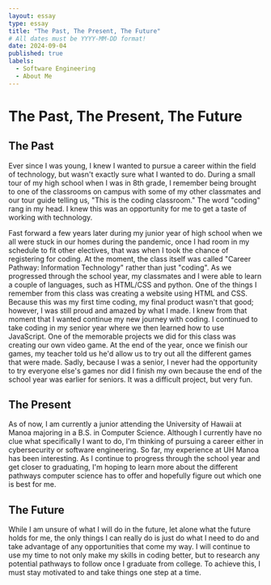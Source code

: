 ```yaml
---
layout: essay
type: essay
title: "The Past, The Present, The Future"
# All dates must be YYYY-MM-DD format!
date: 2024-09-04
published: true
labels:
  - Software Engineering
  - About Me
---
```


# The Past, The Present, The Future

## The Past

Ever since I was young, I knew I wanted to pursue a career within the field of technology, but wasn't exactly sure what I wanted to do. During a small tour of my high school when I was in 8th grade, I remember being brought to one of the classrooms on campus with some of my other classmates and our tour guide telling us, "This is the coding classroom." The word "coding" rang in my head. I knew this was an opportunity for me to get a taste of working with technology. 

Fast forward a few years later during my junior year of high school when we all were stuck in our homes during the pandemic, once I had room in my schedule to fit other electives, that was when I took the chance of registering for coding. At the moment, the class itself was called "Career Pathway: Information Technology" rather than just "coding". As we progressed through the school year, my classmates and I were able to learn a couple of languages, such as HTML/CSS and python. One of the things I remember from this class was creating a website using HTML and CSS. Because this was my first time coding, my final product wasn't that good; however, I was still proud and amazed by what I made. I knew from that moment that I wanted continue my new journey with coding. I continued to take coding in my senior year where we then learned how to use JavaScript. One of the memorable projects we did for this class was creating our own video game. At the end of the year, once we finish our games, my teacher told us he'd allow us to try out all the different games that were made. Sadly, because I was a senior, I never had the opportunity to try everyone else's games nor did I finish my own because the end of the school year was earlier for seniors. It was a difficult project, but very fun.

## The Present

As of now, I am currently a junior attending the University of Hawaii at Manoa majoring in a B.S. in Computer Science. Although I currently have no clue what specifically I want to do, I'm thinking of pursuing a career either in cybersecurity or software engineering. So far, my experience at UH Manoa has been interesting. As I continue to progress through the school year and get closer to graduating, I'm hoping to learn more about the different pathways computer science has to offer and hopefully figure out which one is best for me. 

## The Future

While I am unsure of what I will do in the future, let alone what the future holds for me, the only things I can really do is just do what I need to do and take advantage of any opportunities that come my way. I will continue to use my time to not only make my skills in coding better, but to research any potential pathways to follow once I graduate from college. To achieve this, I must stay motivated to and take things one step at a time.
